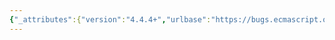```yaml
---
{"_attributes":{"version":"4.4.4+","urlbase":"https://bugs.ecmascript.org/","maintainer":"dherman@mozilla.com"},"bug":{"bug_id":1006,"creation_ts":"2012-11-24 12:11:00 -0800","short_desc":"8.1.6.2: Table 9 caption","delta_ts":"2012-12-21 18:08:48 -0800","product":"Draft for 6th Edition","component":"editorial issue","version":"Rev 12: November 22, 2012 Draft","rep_platform":"All","op_sys":"All","bug_status":"RESOLVED","resolution":"FIXED","priority":"Normal","bug_severity":"minor","everconfirmed":true,"reporter":{"uid":"jmdyck","name":"Michael Dyck"},"assigned_to":{"uid":"allen","name":"Allen Wirfs-Brock"},"long_desc":[{"commentid":2758,"comment_count":0,"who":{"uid":"jmdyck","name":"Michael Dyck"},"bug_when":"2012-11-24 12:11:28 -0800","thetext":"In 8.1.6.2 \"Object Internal Methods and Internal Data Properties\",\nthe caption for Table 9 says:\n    Addional Essential Internal Method of Function Objects\n\nChange \"Addional\" to \"Additional\".\n\nChange \"Method\" to \"Methods\"."},{"commentid":2918,"comment_count":1,"who":{"uid":"allen","name":"Allen Wirfs-Brock"},"bug_when":"2012-11-30 15:14:24 -0800","thetext":"fixed in rev 13 editor's draft"}]}}
---
```

